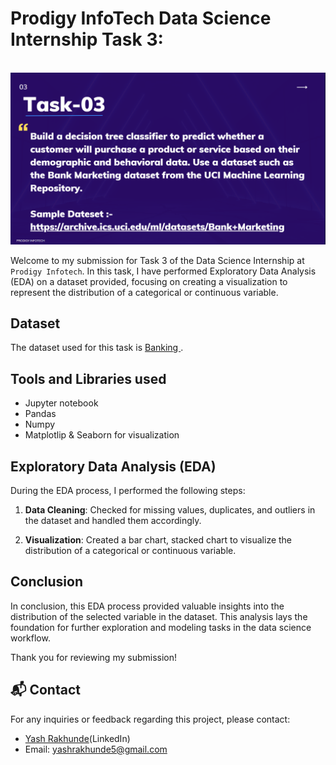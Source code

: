 # Prodigy InfoTech Data Science Internship Task 3:
<br>
<img src="https://github.com/Yash-0330/Prodigy-Infotech-Task-3/blob/aef3421445be031e8fe76f9a5ce0e32846b061ad/Task%203.png"   >

Welcome to my submission for Task 3 of the Data Science Internship at `Prodigy Infotech`. In this task, I have performed Exploratory Data Analysis (EDA) on a dataset provided, focusing on creating a visualization to represent the distribution of a categorical or continuous variable.

## Dataset

The dataset used for this task is <a href="https://github.com/Yash-0330/Prodigy-Infotech-Task-3/blob/aef3421445be031e8fe76f9a5ce0e32846b061ad/bank-additional.csv ">Banking </a>. 

## Tools and Libraries used
- Jupyter notebook
- Pandas
- Numpy
- Matplotlip & Seaborn for visualization



## Exploratory Data Analysis (EDA)

During the EDA process, I performed the following steps:

1. **Data Cleaning**: Checked for missing values, duplicates, and outliers in the dataset and handled them accordingly.

2. **Visualization**: Created a bar chart, stacked chart to visualize the distribution of a categorical or continuous variable. 



## Conclusion

In conclusion, this EDA process provided valuable insights into the distribution of the selected variable in the dataset. This analysis lays the foundation for further exploration and modeling tasks in the data science workflow.

Thank you for reviewing my submission!

## 📬 Contact

For any inquiries or feedback regarding this project, please contact:

- <a>[Yash Rakhunde](www.linkedin.com/in/yash-rakhunde-8292a6257)(LinkedIn)</a>
- Email: yashrakhunde5@gmail.com
